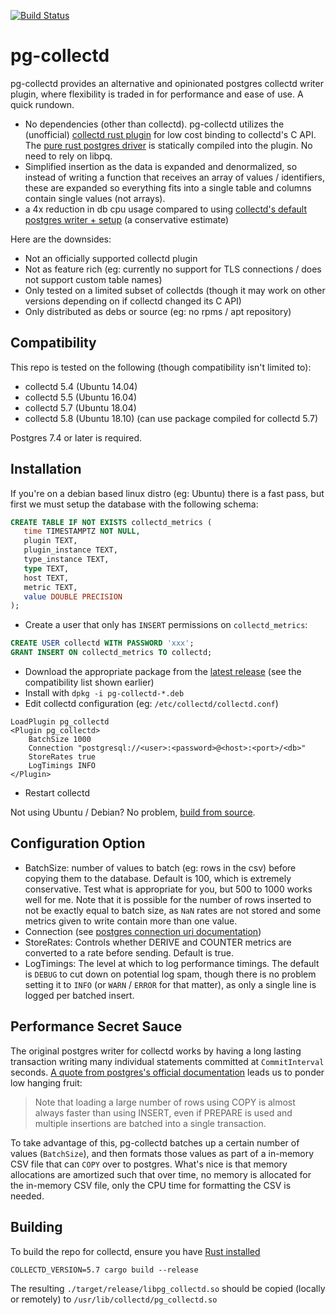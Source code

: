 [![Build
Status](https://travis-ci.org/nickbabcock/pg-collectd.svg?branch=master)](https://travis-ci.org/nickbabcock/pg-collectd)

# pg-collectd

pg-collectd provides an alternative and opinionated postgres collectd writer
plugin, where flexibility is traded in for performance and ease of use. A quick
rundown.

- No dependencies (other than collectd). pg-collectd utilizes the (unofficial) [collectd rust plugin](https://github.com/nickbabcock/collectd-rust-plugin) for low cost binding to collectd's C API. The [pure rust postgres
  driver](https://github.com/sfackler/rust-postgres) is statically compiled
  into the plugin. No need to rely on libpq.
- Simplified insertion as the data is expanded and denormalized, so instead of
  writing a function that receives an array of values / identifiers, these are
  expanded so everything fits into a single table and columns contain single
  values (not arrays).
- a 4x reduction in db cpu usage compared to using [collectd's default postgres writer + setup](https://github.com/collectd/collectd/blob/92c3b2ed5f8e49737e29b11244585960a3478494/contrib/postgresql/collectd_insert.sql) (a conservative estimate)

Here are the downsides:

- Not an officially supported collectd plugin
- Not as feature rich (eg: currently no support for TLS connections / does not support custom table names)
- Only tested on a limited subset of collectds (though it may work on other
  versions depending on if collectd changed its C API)
- Only distributed as debs or source (eg: no rpms / apt repository)

## Compatibility

This repo is tested on the following (though compatibility isn't limited to):

- collectd 5.4 (Ubuntu 14.04)
- collectd 5.5 (Ubuntu 16.04)
- collectd 5.7 (Ubuntu 18.04)
- collectd 5.8 (Ubuntu 18.10) (can use package compiled for collectd 5.7)

Postgres 7.4 or later is required.

## Installation

If you're on a debian based linux distro (eg: Ubuntu) there is a fast pass,
but first we must setup the database with the following schema:

```sql
CREATE TABLE IF NOT EXISTS collectd_metrics (
   time TIMESTAMPTZ NOT NULL,
   plugin TEXT,
   plugin_instance TEXT,
   type_instance TEXT,
   type TEXT,
   host TEXT,
   metric TEXT,
   value DOUBLE PRECISION
);
```

- Create a user that only has `INSERT` permissions on `collectd_metrics`:

```sql
CREATE USER collectd WITH PASSWORD 'xxx';
GRANT INSERT ON collectd_metrics TO collectd;
```

- Download the appropriate package from the [latest
  release](https://github.com/nickbabcock/pg-collectd/releases/latest) (see
  the compatibility list shown earlier)
- Install with `dpkg -i pg-collectd-*.deb`
- Edit collectd configuration (eg: `/etc/collectd/collectd.conf`)

```
LoadPlugin pg_collectd
<Plugin pg_collectd>
    BatchSize 1000
    Connection "postgresql://<user>:<password>@<host>:<port>/<db>"
    StoreRates true
    LogTimings INFO
</Plugin>
```

- Restart collectd

Not using Ubuntu / Debian? No problem, [build from source](#building).

## Configuration Option

- BatchSize: number of values to batch (eg: rows in the csv) before copying them to the database. Default is 100, which is extremely conservative. Test what is appropriate for you, but 500 to 1000 works well for me. Note that it is possible for the number of rows inserted to not be exactly equal to batch size, as `NaN` rates are not stored and some metrics given to write contain more than one value.
- Connection (see [postgres connection uri documentation](https://www.postgresql.org/docs/10/static/libpq-connect.html#id-1.7.3.8.3.6))
- StoreRates: Controls whether DERIVE and COUNTER metrics are converted to a rate before sending. Default is true.
- LogTimings: The level at which to log performance timings. The default is `DEBUG` to cut down on potential log spam, though there is no problem setting it to `INFO` (or `WARN` / `ERROR` for that matter), as only a single line is logged per batched insert.

## Performance Secret Sauce

The original postgres writer for collectd works by having a long lasting
transaction writing many individual statements committed at `CommitInterval`
seconds. [A quote from postgres's official
documentation](https://www.postgresql.org/docs/9.2/static/populate.html) leads
us to ponder low hanging fruit:

> Note that loading a large number of rows using COPY is almost always faster
> than using INSERT, even if PREPARE is used and multiple insertions are
> batched into a single transaction.

To take advantage of this, pg-collectd batches up a certain number of values
(`BatchSize`), and then formats those values as part of a in-memory CSV file
that can `COPY` over to postgres. What's nice is that memory allocations are
amortized such that over time, no memory is allocated for the in-memory CSV
file, only the CPU time for formatting the CSV is needed.

## Building

To build the repo for collectd, ensure you have [Rust
installed](https://rustup.rs/)

```
COLLECTD_VERSION=5.7 cargo build --release
```

The resulting `./target/release/libpg_collectd.so` should be copied (locally
or remotely) to `/usr/lib/collectd/pg_collectd.so`

